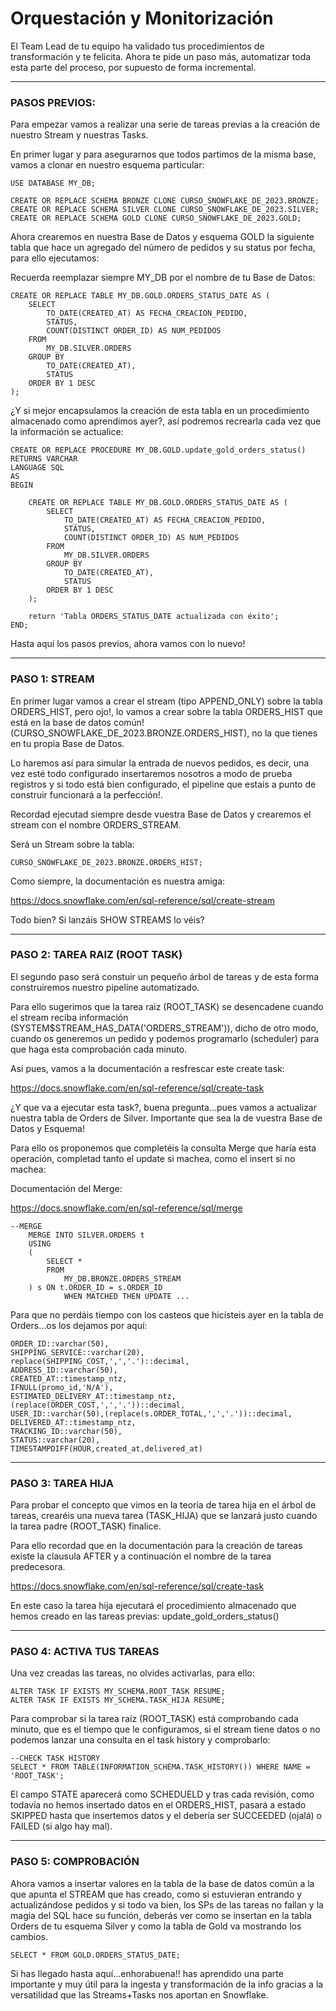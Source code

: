 # Orquestación y Monitorización

El Team Lead de tu equipo ha validado tus procedimientos de transformación y te felicita. Ahora te pide un paso más, automatizar toda esta parte del proceso, por supuesto de forma incremental.

-------------------------------------------------------------------------------------------------------------------------------------------------------------------

### PASOS PREVIOS: 

Para empezar vamos a realizar una serie de tareas previas a la creación de nuestro Stream y nuestras Tasks.

En primer lugar y para asegurarnos que todos partimos de la misma base, vamos a clonar en nuestro esquema particular:
```
USE DATABASE MY_DB;
    
CREATE OR REPLACE SCHEMA BRONZE CLONE CURSO_SNOWFLAKE_DE_2023.BRONZE;
CREATE OR REPLACE SCHEMA SILVER CLONE CURSO_SNOWFLAKE_DE_2023.SILVER;
CREATE OR REPLACE SCHEMA GOLD CLONE CURSO_SNOWFLAKE_DE_2023.GOLD;
```

Ahora crearemos en nuestra Base de Datos y esquema GOLD la siguiente tabla que hace un agregado del número de pedidos y su status por fecha, para ello ejecutamos:

Recuerda reemplazar siempre MY_DB por el nombre de tu Base de Datos:
```
CREATE OR REPLACE TABLE MY_DB.GOLD.ORDERS_STATUS_DATE AS (
    SELECT 
        TO_DATE(CREATED_AT) AS FECHA_CREACION_PEDIDO,
        STATUS,
        COUNT(DISTINCT ORDER_ID) AS NUM_PEDIDOS
    FROM 
        MY_DB.SILVER.ORDERS 
    GROUP BY    
        TO_DATE(CREATED_AT),
        STATUS
    ORDER BY 1 DESC
);
```

¿Y si mejor encapsulamos la creación de esta tabla en un procedimiento almacenado como aprendimos ayer?, así podremos recrearla cada vez que la información se actualice:

```
CREATE OR REPLACE PROCEDURE MY_DB.GOLD.update_gold_orders_status()
RETURNS VARCHAR
LANGUAGE SQL
AS
BEGIN

    CREATE OR REPLACE TABLE MY_DB.GOLD.ORDERS_STATUS_DATE AS (
        SELECT 
            TO_DATE(CREATED_AT) AS FECHA_CREACION_PEDIDO,
            STATUS,
            COUNT(DISTINCT ORDER_ID) AS NUM_PEDIDOS
        FROM 
            MY_DB.SILVER.ORDERS
        GROUP BY    
            TO_DATE(CREATED_AT),
            STATUS
        ORDER BY 1 DESC
    );

    return 'Tabla ORDERS_STATUS_DATE actualizada con éxito';
END;
```

Hasta aquí los pasos previos, ahora vamos con lo nuevo!

-------------------------------------------------------------------------------------------------------------------------------------------------------------------

### PASO 1: STREAM

En primer lugar vamos a crear el stream (tipo APPEND_ONLY) sobre la tabla ORDERS_HIST, pero ojo!, lo vamos a crear sobre la tabla ORDERS_HIST que está en la base de datos común! (CURSO_SNOWFLAKE_DE_2023.BRONZE.ORDERS_HIST), no la que tienes en tu propia Base de Datos.

Lo haremos así para simular la entrada de nuevos pedidos, es decir, una vez esté todo configurado insertaremos nosotros a modo de prueba registros y si todo está bien configurado, el pipeline que estais a punto de construir funcionará a la perfección!.

Recordad ejecutad siempre desde vuestra Base de Datos y crearemos el stream con el nombre ORDERS_STREAM.

Será un Stream sobre la tabla:
```
CURSO_SNOWFLAKE_DE_2023.BRONZE.ORDERS_HIST;
```

Como siempre, la documentación es nuestra amiga:

https://docs.snowflake.com/en/sql-reference/sql/create-stream

Todo bien? Si lanzáis SHOW STREAMS lo véis?

-------------------------------------------------------------------------------------------------------------------------------------------------------------------

### PASO 2: TAREA RAIZ (ROOT TASK)

El segundo paso será constuir un pequeño árbol de tareas y de esta forma construiremos nuestro pipeline automatizado.

Para ello sugerimos que la tarea raiz (ROOT_TASK) se desencadene cuando el stream reciba información (SYSTEM$STREAM_HAS_DATA('ORDERS_STREAM')), dicho de otro modo, cuando os generemos un pedido y podemos programarlo (scheduler) para que haga esta comprobación cada minuto.

Así pues, vamos a la documentación a resfrescar este create task:

https://docs.snowflake.com/en/sql-reference/sql/create-task

¿Y que va a ejecutar esta task?, buena pregunta...pues vamos a actualizar nuestra tabla de Orders de Silver. Importante que sea la de vuestra Base de Datos y Esquema!

Para ello os proponemos que completéis la consulta Merge que haría esta operación, completad tanto el update si machea, como el insert si no machea:

Documentación del Merge:

https://docs.snowflake.com/en/sql-reference/sql/merge

```
--MERGE
    MERGE INTO SILVER.ORDERS t
    USING 
    (
        SELECT *
        FROM
            MY_DB.BRONZE.ORDERS_STREAM 
    ) s ON t.ORDER_ID = s.ORDER_ID
            WHEN MATCHED THEN UPDATE ...
```

Para que no perdáis tiempo con los casteos que hicísteis ayer en la tabla de Orders...os los dejamos por aquí:
```
ORDER_ID::varchar(50),
SHIPPING_SERVICE::varchar(20),
replace(SHIPPING_COST,',','.')::decimal,
ADDRESS_ID::varchar(50),
CREATED_AT::timestamp_ntz,
IFNULL(promo_id,'N/A'),
ESTIMATED_DELIVERY_AT::timestamp_ntz,
(replace(ORDER_COST,',','.'))::decimal,
USER_ID::varchar(50),(replace(s.ORDER_TOTAL,',','.'))::decimal,
DELIVERED_AT::timestamp_ntz,
TRACKING_ID::varchar(50),
STATUS::varchar(20),
TIMESTAMPDIFF(HOUR,created_at,delivered_at)
```

-------------------------------------------------------------------------------------------------------------------------------------------------------------------

### PASO 3: TAREA HIJA

Para probar el concepto que vimos en la teoría de tarea hija en el árbol de tareas, crearéis una nueva tarea (TASK_HIJA) que se lanzará justo cuando la tarea padre (ROOT_TASK) finalice.

Para ello recordad que en la documentación para la creación de tareas existe la clausula AFTER y a continuación el nombre de la tarea predecesora.

https://docs.snowflake.com/en/sql-reference/sql/create-task

En este caso la tarea hija ejecutará el procedimiento almacenado que hemos creado en las tareas previas:
update_gold_orders_status()


-------------------------------------------------------------------------------------------------------------------------------------------------------------------

### PASO 4: ACTIVA TUS TAREAS

Una vez creadas las tareas, no olvides activarlas, para ello:
```
ALTER TASK IF EXISTS MY_SCHEMA.ROOT_TASK RESUME;
ALTER TASK IF EXISTS MY_SCHEMA.TASK_HIJA RESUME;
```

Para comprobar si la tarea raíz (ROOT_TASK) está comprobando cada minuto, que es el tiempo que le configuramos, si el stream tiene datos o no podemos lanzar una consulta en el task history y comprobarlo:

```
--CHECK TASK HISTORY
SELECT * FROM TABLE(INFORMATION_SCHEMA.TASK_HISTORY()) WHERE NAME = 'ROOT_TASK';
```

El campo STATE aparecerá como SCHEDUELD y tras cada revisión, como todavía no hemos insertado datos en el ORDERS_HIST, pasará a estado SKIPPED hasta que insertemos datos y el debería ser SUCCEEDED (ojalá) o FAILED (si algo hay mal).

-------------------------------------------------------------------------------------------------------------------------------------------------------------------

### PASO 5: COMPROBACIÓN

Ahora vamos a insertar valores en la tabla de la base de datos común a la que apunta el STREAM que has creado, como si estuvieran entrando y actualizándose pedidos y si todo va bien, los SPs de las tareas no fallan y la magia del SQL hace su función, deberás ver como se insertan en la tabla Orders de tu esquema Silver y como la tabla de Gold va mostrando los cambios.
```
SELECT * FROM GOLD.ORDERS_STATUS_DATE;
```
Si has llegado hasta aquí...enhorabuena!! has aprendido una parte importante y muy útil para la ingesta y transformación de la info gracias a la versatilidad que las Streams+Tasks nos aportan en Snowflake.
